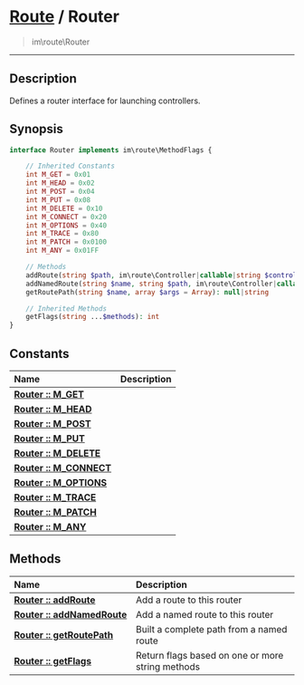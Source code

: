 # [Route](route.md) / Router
 > im\route\Router
____

## Description
Defines a router interface for launching controllers.

## Synopsis
```php
interface Router implements im\route\MethodFlags {

    // Inherited Constants
    int M_GET = 0x01
    int M_HEAD = 0x02
    int M_POST = 0x04
    int M_PUT = 0x08
    int M_DELETE = 0x10
    int M_CONNECT = 0x20
    int M_OPTIONS = 0x40
    int M_TRACE = 0x80
    int M_PATCH = 0x0100
    int M_ANY = 0x01FF

    // Methods
    addRoute(string $path, im\route\Controller|callable|string $controller, int $flags = im\route\MethodFlags::M_ANY): void
    addNamedRoute(string $name, string $path, im\route\Controller|callable|string $controller, int $flags = im\route\MethodFlags::M_ANY): void
    getRoutePath(string $name, array $args = Array): null|string

    // Inherited Methods
    getFlags(string ...$methods): int
}
```

## Constants
| Name | Description |
| :--- | :---------- |
| [__Router&nbsp;::&nbsp;M\_GET__](route-Router-prop_M_GET.md) |  |
| [__Router&nbsp;::&nbsp;M\_HEAD__](route-Router-prop_M_HEAD.md) |  |
| [__Router&nbsp;::&nbsp;M\_POST__](route-Router-prop_M_POST.md) |  |
| [__Router&nbsp;::&nbsp;M\_PUT__](route-Router-prop_M_PUT.md) |  |
| [__Router&nbsp;::&nbsp;M\_DELETE__](route-Router-prop_M_DELETE.md) |  |
| [__Router&nbsp;::&nbsp;M\_CONNECT__](route-Router-prop_M_CONNECT.md) |  |
| [__Router&nbsp;::&nbsp;M\_OPTIONS__](route-Router-prop_M_OPTIONS.md) |  |
| [__Router&nbsp;::&nbsp;M\_TRACE__](route-Router-prop_M_TRACE.md) |  |
| [__Router&nbsp;::&nbsp;M\_PATCH__](route-Router-prop_M_PATCH.md) |  |
| [__Router&nbsp;::&nbsp;M\_ANY__](route-Router-prop_M_ANY.md) |  |

## Methods
| Name | Description |
| :--- | :---------- |
| [__Router&nbsp;::&nbsp;addRoute__](route-Router-addRoute.md) | Add a route to this router |
| [__Router&nbsp;::&nbsp;addNamedRoute__](route-Router-addNamedRoute.md) | Add a named route to this router |
| [__Router&nbsp;::&nbsp;getRoutePath__](route-Router-getRoutePath.md) | Built a complete path from a named route |
| [__Router&nbsp;::&nbsp;getFlags__](route-Router-getFlags.md) | Return flags based on one or more string methods |
